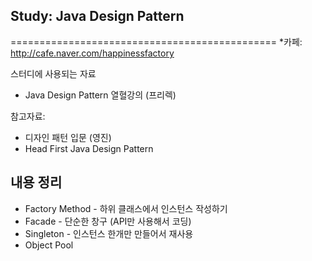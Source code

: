 ## Study: Java Design Pattern
==============================================
*카페: http://cafe.naver.com/happinessfactory

스터디에 사용되는 자료
- Java Design Pattern 열혈강의 (프리렉)

참고자료:
- 디자인 패턴 입문 (영진)
- Head First Java Design Pattern


내용 정리
---------------
* Factory Method - 하위 클래스에서 인스턴스 작성하기
* Facade - 단순한 창구 (API만 사용해서 코딩)
* Singleton - 인스턴스 한개만 만들어서 재사용
* Object Pool
